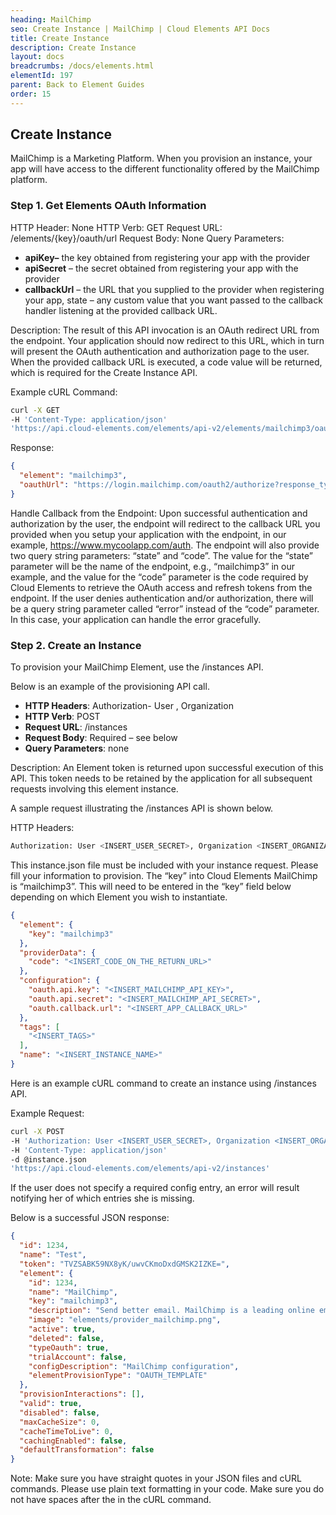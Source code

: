 ```yaml
---
heading: MailChimp
seo: Create Instance | MailChimp | Cloud Elements API Docs
title: Create Instance
description: Create Instance
layout: docs
breadcrumbs: /docs/elements.html
elementId: 197
parent: Back to Element Guides
order: 15
---
```


## Create Instance

MailChimp is a Marketing Platform. When you provision an instance, your app will have access to the different functionality offered by the MailChimp platform.

### Step 1. Get Elements OAuth Information

HTTP Header: None
HTTP Verb: GET
Request URL: /elements/{key}/oauth/url
Request Body: None
Query Parameters:

* __apiKey–__ the key obtained from registering your app with the provider
* __apiSecret__ – the secret obtained from registering your app with the provider
* __callbackUrl__ – the URL that you supplied to the provider when registering your app, state – any custom value that you want passed to the callback handler listening at the provided callback URL.

Description: The result of this API invocation is an OAuth redirect URL from the endpoint. Your application should now redirect to this URL, which in turn will present the OAuth authentication and authorization page to the user. When the provided callback URL is executed, a code value will be returned, which is required for the Create Instance API.

Example cURL Command:

```bash
curl -X GET
-H 'Content-Type: application/json'
'https://api.cloud-elements.com/elements/api-v2/elements/mailchimp3/oauth/url?apiKey=INSERT_CLIENT_ID&apiSecret=INSERT_CLIENT_SECRET&callbackUrl=https://www.mycoolapp.com/auth'
```

Response:

```json
{
  "element": "mailchimp3",
  "oauthUrl": "https://login.mailchimp.com/oauth2/authorize?response_type=code&client_id=INSERT_CLIENT_ID&redirect_uri=http%3A%2F%2Fwww.mycoolapp.com%2Fauth&state=mailchimp"
}
```

Handle Callback from the Endpoint:
Upon successful authentication and authorization by the user, the endpoint will redirect to the callback URL you provided when you setup your application with the endpoint, in our example, https://www.mycoolapp.com/auth. The endpoint will also provide two query string parameters: “state” and “code”. The value for the “state” parameter will be the name of the endpoint, e.g., “mailchimp3” in our example, and the value for the “code” parameter is the code required by Cloud Elements to retrieve the OAuth access and refresh tokens from the endpoint. If the user denies authentication and/or authorization, there will be a query string parameter called “error” instead of the “code” parameter. In this case, your application can handle the error gracefully.

### Step 2. Create an Instance

To provision your MailChimp Element, use the /instances API.

Below is an example of the provisioning API call.

* __HTTP Headers__: Authorization- User <user secret>, Organization <organization secret>
* __HTTP Verb__: POST
* __Request URL__: /instances
* __Request Body__: Required – see below
* __Query Parameters__: none

Description: An Element token is returned upon successful execution of this API. This token needs to be retained by the application for all subsequent requests involving this element instance.

A sample request illustrating the /instances API is shown below.

HTTP Headers:

```bash
Authorization: User <INSERT_USER_SECRET>, Organization <INSERT_ORGANIZATION_SECRET>

```
This instance.json file must be included with your instance request.  Please fill your information to provision.  The “key” into Cloud Elements MailChimp is “mailchimp3”.  This will need to be entered in the “key” field below depending on which Element you wish to instantiate.

```json
{
  "element": {
    "key": "mailchimp3"
  },
  "providerData": {
    "code": "<INSERT_CODE_ON_THE_RETURN_URL>"
  },
  "configuration": {
    "oauth.api.key": "<INSERT_MAILCHIMP_API_KEY>",
    "oauth.api.secret": "<INSERT_MAILCHIMP_API_SECRET>",
    "oauth.callback.url": "<INSERT_APP_CALLBACK_URL>"
  },
  "tags": [
    "<INSERT_TAGS>"
  ],
  "name": "<INSERT_INSTANCE_NAME>"
}
```

Here is an example cURL command to create an instance using /instances API.

Example Request:

```bash
curl -X POST
-H 'Authorization: User <INSERT_USER_SECRET>, Organization <INSERT_ORGANIZATION_SECRET>'
-H 'Content-Type: application/json'
-d @instance.json
'https://api.cloud-elements.com/elements/api-v2/instances'
```

If the user does not specify a required config entry, an error will result notifying her of which entries she is missing.

Below is a successful JSON response:

```json
{
  "id": 1234,
  "name": "Test",
  "token": "TVZSABK59NX8yK/uwvCKmoDxdGMSK2IZKE=",
  "element": {
    "id": 1234,
    "name": "MailChimp",
    "key": "mailchimp3",
    "description": "Send better email. MailChimp is a leading online email marketing solution. More than 6 million people use MailChimp to design and send email marketing campaigns.",
    "image": "elements/provider_mailchimp.png",
    "active": true,
    "deleted": false,
    "typeOauth": true,
    "trialAccount": false,
    "configDescription": "MailChimp configuration",
    "elementProvisionType": "OAUTH_TEMPLATE"
  },
  "provisionInteractions": [],
  "valid": true,
  "disabled": false,
  "maxCacheSize": 0,
  "cacheTimeToLive": 0,
  "cachingEnabled": false,
  "defaultTransformation": false
}
```

Note:  Make sure you have straight quotes in your JSON files and cURL commands.  Please use plain text formatting in your code.  Make sure you do not have spaces after the in the cURL command.
